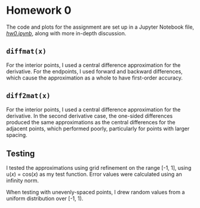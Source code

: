 # Homework 0

The code and plots for the assignment are set up in a Jupyter Notebook file, [_hw0.ipynb_](hw0.ipynb), along with more in-depth discussion.


## `diffmat(x)`

For the interior points, I used a central difference approximation for the
derivative. For the endpoints, I used forward and backward differences, which
cause the approximation as a whole to have first-order accuracy.

## `diff2mat(x)`

For the interior points, I used a central difference approximation for the
derivative. In the second derivative case, the one-sided differences produced
the same approximations as the central differences for the adjacent points,
which performed poorly, particularly for points with larger spacing.

## Testing

I tested the approximations using grid refinement on the range [-1, 1], using
u(_x_) = cos(_x_) as my test function. Error values were calculated using an
infinity norm.

When testing with unevenly-spaced points, I drew random values from a uniform
distribution over [-1, 1).
